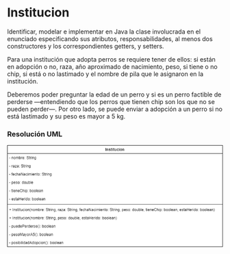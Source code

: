 
# Institucion

Identificar, modelar e implementar en Java la clase involucrada en el enunciado
especificando sus atributos, responsabilidades, al menos dos constructores y los
correspondientes getters, y setters.

Para una institución que adopta perros se requiere tener de ellos: si están en adopción o
no, raza, año aproximado de nacimiento, peso, si tiene o no chip, si está o no lastimado y el
nombre de pila que le asignaron en la institución.

Deberemos poder preguntar la edad de un perro y si es un perro factible de perderse
—entendiendo que los perros que tienen chip son los que no se pueden perder—. Por otro
lado, se puede enviar a adopción a un perro si no está lastimado y su peso es mayor a 5 kg.

### Resolución UML
![ UML-Institucion]( https://github.com/soymilidev/JAVA-I/blob/main/C6/C6-Mesa/img/UML-Institucion.png)
